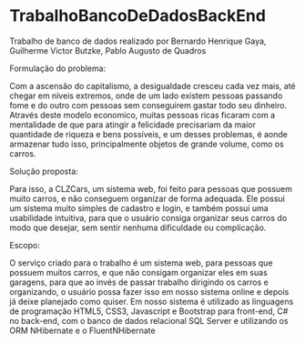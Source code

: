 # TrabalhoBancoDeDadosBackEnd
Trabalho de banco de dados realizado por Bernardo Henrique Gaya, Guilherme Victor Butzke, Pablo Augusto de Quadros 

Formulação do problema:

Com a ascensão do capitalismo, a desigualdade cresceu cada vez mais, até chegar em níveis extremos, onde de um lado existem pessoas passando fome e do outro com pessoas sem conseguirem gastar todo seu dinheiro.
Através deste modelo economico, muitas pessoas ricas ficaram com a mentalidade de que para atingir a felicidade precisariam da maior quantidade de riqueza e bens possíveis, e um desses problemas, é aonde armazenar tudo isso, principalmente objetos de grande volume, como os carros. 

Solução proposta:

Para isso, a CLZCars, um sistema web, foi feito para pessoas que possuem muito carros, e não conseguem organizar de forma adequada.
Ele possui um sistema muito simples de cadastro e login, e também possui uma usabilidade intuitiva, para que o usuário consiga organizar seus carros do modo que desejar, sem sentir nenhuma dificuldade ou complicação.

Escopo:

O serviço criado para o trabalho é um sistema web, para pessoas que possuem muitos carros, e que não consigam organizar eles em suas garagens, para que ao invés de passar trabalho dirigindo os carros e organizando, o usuário possa fazer isso em nosso sistema online e depois já deixe planejado como quiser.
Em nosso sistema é utilizado as linguagens de programação HTML5, CSS3, Javascript e Bootstrap para front-end, C# no back-end, com o banco de dados relacional SQL Server e utilizando os ORM NHibernate e o FluentNHibernate
